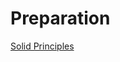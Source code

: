 # Preparation

[Solid Principles]([url](https://medium.com/backticks-tildes/the-s-o-l-i-d-principles-in-pictures-b34ce2f1e898))
